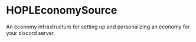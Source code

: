 # HOPLEconomySource
 An economy infrastructure for setting up and personalizing an economy for your discord server.
